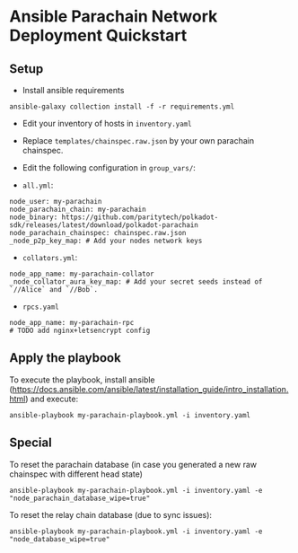 # Ansible Parachain Network Deployment Quickstart

## Setup

* Install ansible requirements
```
ansible-galaxy collection install -f -r requirements.yml
```
* Edit your inventory of hosts in `inventory.yaml`

* Replace `templates/chainspec.raw.json` by your own parachain chainspec.

* Edit the following configuration in `group_vars/`:

- `all.yml`:
```
node_user: my-parachain
node_parachain_chain: my-parachain
node_binary: https://github.com/paritytech/polkadot-sdk/releases/latest/download/polkadot-parachain
node_parachain_chainspec: chainspec.raw.json
_node_p2p_key_map: # Add your nodes network keys
```
  - `collators.yml`:
```
node_app_name: my-parachain-collator
_node_collator_aura_key_map: # Add your secret seeds instead of `//Alice` and `//Bob`.
```
- `rpcs.yaml`
```
node_app_name: my-parachain-rpc
# TODO add nginx+letsencrypt config
```
## Apply the playbook

To execute the playbook, install ansible (https://docs.ansible.com/ansible/latest/installation_guide/intro_installation.html) and execute:

    ansible-playbook my-parachain-playbook.yml -i inventory.yaml

## Special

To reset the parachain database (in case you generated a new raw chainspec with different head state)

    ansible-playbook my-parachain-playbook.yml -i inventory.yaml -e  "node_parachain_database_wipe=true"


To reset the relay chain database (due to sync issues):

    ansible-playbook my-parachain-playbook.yml -i inventory.yaml -e  "node_database_wipe=true"
